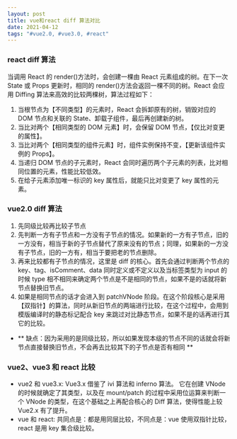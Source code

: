 ```yaml
---
layout: post
title: vue和react diff 算法对比
date: 2021-04-12
tags: "#vue2.0, #vue3.0, #react"
---
```


### react diff 算法

当调用 React 的 render()方法时，会创建一棵由 React 元素组成的树。在下一次 State 或 Props 更新时，相同的 render()方法会返回一棵不同的树。React 会应用 Diffing 算法来高效的比较两棵树，算法过程如下：

1. 当根节点为【不同类型】的元素时，React 会拆卸原有的树，销毁对应的 DOM 节点和关联的 State、卸载子组件，最后再创建新的树。
2. 当比对两个【相同类型的 DOM 元素】时，会保留 DOM 节点，【仅比对变更的属性】。
3. 当比对两个【相同类型的组件元素】时，组件实例保持不变，【更新该组件实例的 Props】。
4. 当递归 DOM 节点的子元素时，React 会同时遍历两个子元素的列表，比对相同位置的元素，性能比较低效。
5. 在给子元素添加唯一标识的 key 属性后，就能只比对变更了 key 属性的元素。

### vue2.0 diff 算法

1. 先同级比较再比较子节点
2. 先判断一方有子节点和一方没有子节点的情况。如果新的一方有子节点，旧的一方没有，相当于新的子节点替代了原来没有的节点；同理，如果新的一方没有子节点，旧的一方有，相当于要把老的节点删除。
3. 再来比较都有子节点的情况，这里是 diff 的核心。首先会通过判断两个节点的 key、tag、isComment、data 同时定义或不定义以及当标签类型为 input 的时候 type 相不相同来确定两个节点是不是相同的节点，如果不是的话就将新节点替换旧节点。
4. 如果是相同节点的话才会进入到 patchVNode 阶段。在这个阶段核心是采用【双指针】的算法，同时从新旧节点的两端进行比较，在这个过程中，会用到模版编译时的静态标记配合 key 来跳过对比静态节点，如果不是的话再进行其它的比较。

- ** 缺点：因为采用的是同级比较，所以如果发现本级的节点不同的话就会将新节点直接替换旧节点，不会再去比较其下的子节点是否有相同 **

### vue2、vue3 和 react 比较

- vue2 和 vue3.x:
  Vue3.x 借鉴了 ivi 算法和 inferno 算法。
  它在创建 VNode 的时候就确定了其类型，以及在 mount/patch 的过程中采用位运算来判断一个 VNode 的类型，在这个基础之上再配合核心的 Diff 算法，使得性能上较 Vue2.x 有了提升。
- vue 和 react:
  共同点是：都是用同层比较，不同点是：vue 使用双指针比较，react 是用 key 集合级比较。
